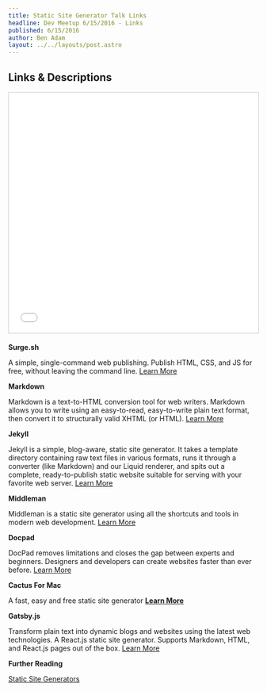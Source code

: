 ```yaml
---
title: Static Site Generator Talk Links
headline: Dev Meetup 6/15/2016 - Links
published: 6/15/2016
author: Ben Adam
layout: ../../layouts/post.astro
---
```



## Links & Descriptions

<iframe src="//www.slideshare.net/slideshow/embed_code/key/CV1hZBHTeNpIQD" width="100%" height="485" frameborder="0" marginwidth="0" marginheight="0" scrolling="no" style="border:1px solid #CCC; border-width:1px; margin-bottom:5px; max-width: 100%;" allowfullscreen> </iframe>

<div class='mb-12' />

**Surge.sh**

A simple, single-command web publishing. Publish HTML, CSS, and JS for free, without leaving the command line.
[Learn More](http://surge.sh "Surge")

**Markdown**

Markdown is a text-to-HTML conversion tool for web writers. Markdown allows you to write using an easy-to-read, easy-to-write plain text format, then convert it to structurally valid XHTML (or HTML).
[Learn More](https://daringfireball.net/projects/markdown/ "Markdown")

**Jekyll**

Jekyll is a simple, blog-aware, static site generator. It takes a template directory containing raw text files in various formats, runs it through a converter (like Markdown) and our Liquid renderer, and spits out a complete, ready-to-publish static website suitable for serving with your favorite web server.
[Learn More](https://jekyllrb.com/ "Jekyll")

**Middleman**

Middleman is a static site generator using all the shortcuts and tools in modern web development.
[Learn More](https://middlemanapp.com/ "Middleman")

**Docpad**

DocPad removes limitations and closes the gap between experts and beginners. Designers and developers can create websites faster than ever before.
[Learn More](http://docpad.org "Docpad")

**Cactus For Mac**

A fast, easy and free static site generator
**[Learn More](http://cactusformac.com/ "Cactus For Mac")**

**Gatsby.js**

Transform plain text into dynamic blogs and websites using the latest web technologies. A React.js static site generator. Supports Markdown, HTML, and React.js pages out of the box.
[Learn More](https://github.com/gatsbyjs/gatsby "Gatsby")

**Further Reading**

[Static Site Generators](https://davidwalsh.name/introduction-static-site-generators "SSG")
